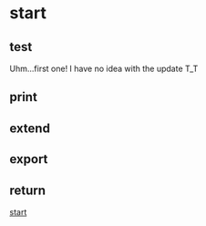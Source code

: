 # start
## test
Uhm...first one!
I have no idea with the update T_T 







## print
## extend
## export
## return








<a href="#test">start</a>
